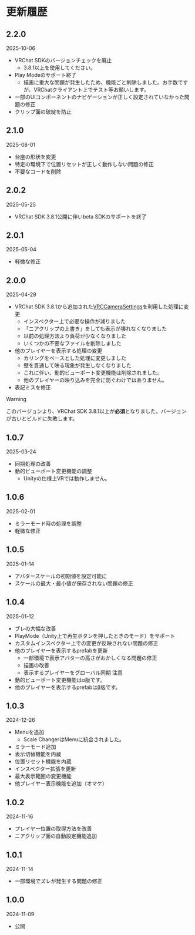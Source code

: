 # 更新履歴

## 2.2.0
2025-10-06
- VRChat SDKのバージョンチェックを廃止
  - 3.8.1以上を使用してください。
- Play Modeのサポート終了
  - 描画に重大な問題が発生したため、機能ごと削除しました。お手数ですが、VRChatクライアント上でテスト等お願いします。
- 一部のUIコンポーネントのナビゲーションが正しく設定されていなかった問題の修正
- クリップ面の破綻を防止

## 2.1.0
2025-08-01
- 台座の形状を変更
- 特定の環境下で位置リセットが正しく動作しない問題の修正
- 不要なコードを削除

## 2.0.2
2025-05-25
- VRChat SDK 3.8.1公開に伴いbeta SDKのサポートを終了

## 2.0.1  
2025-05-04
- 軽微な修正

## 2.0.0  
2025-04-29
- VRChat SDK 3.8.1から追加された[VRCCameraSettings](https://vrc-beta-docs.netlify.app/worlds/udon/vrc-graphics/vrc-camera-settings/)を利用した処理に変更
  - インスペクター上で必要な操作が減りました
  - 「ニアクリップの上書き」をしても表示が壊れなくなりました
  - 以前の処理方法より負荷が少なくなりました
  - いくつかの不要なファイルを削除しました
- 他のプレイヤーを表示する処理の変更
  - カリングをベースとした処理に変更しました
  - 壁を貫通して映る現象が発生しなくなりました
  - これに伴い、動的ビューポート変更機能は削除されました。
  - 他のプレイヤーの映り込みを完全に防ぐわけではありません。
- 表記ミスを修正
> [!WARNING]
> このバージョンより、VRChat SDK 3.8.1以上が**必須**となりました。バージョンが古いとビルドに失敗します。

## 1.0.7  
2025-03-24
- 同期処理の改善
- 動的ビューポート変更機能の調整
  - Unityの仕様上VRでは動作しません。

## 1.0.6  
2025-02-01
- ミラーモード時の処理を調整
- 軽微な修正

## 1.0.5  
2025-01-14
- アバタースケールの初期値を設定可能に
- スケールの最大・最小値が保存されない問題の修正

## 1.0.4  
2025-01-12
- ブレの大幅な改善
- PlayMode（Unity上で再生ボタンを押したときのモード）をサポート
- カスタムインスペクター上での変更が反映されない問題の修正
- 他のプレイヤーを表示するprefabを更新
  - 一部環境で表示アバターの高さがおかしくなる問題の修正
  - 描画の改善
  - 表示するプレイヤーをグローバル同期
注意
- 動的ビューポート変更機能はα版です。
- 他のプレイヤーを表示するprefabはβ版です。

## 1.0.3  
2024-12-26
- Menuを追加
  - Scale ChangerはMenuに統合されました。
- ミラーモード追加
- 表示切替機能を内蔵
- 位置リセット機能を内蔵
- インスペクター拡張を更新
- 最大表示範囲の変更機能
- 他プレイヤー表示機能を追加（オマケ）

## 1.0.2  
2024-11-16
- プレイヤー位置の取得方法を改善
- ニアクリップ面の自動設定機能追加

## 1.0.1  
2024-11-14
- 一部環境でズレが発生する問題の修正

## 1.0.0  
2024-11-09
- 公開
